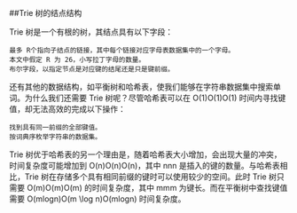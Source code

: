 ##Trie 树的结点结构

Trie 树是一个有根的树，其结点具有以下字段：

    最多 R个指向子结点的链接，其中每个链接对应字母表数据集中的一个字母。
    本文中假定 R 为 26，小写拉丁字母的数量。
    布尔字段，以指定节点是对应键的结尾还是只是键前缀。


还有其他的数据结构，如平衡树和哈希表，使我们能够在字符串数据集中搜索单词。为什么我们还需要 Trie 树呢？尽管哈希表可以在 O(1)O(1)O(1) 时间内寻找键值，却无法高效的完成以下操作：

    找到具有同一前缀的全部键值。
    按词典序枚举字符串的数据集。

Trie 树优于哈希表的另一个理由是，随着哈希表大小增加，会出现大量的冲突，时间复杂度可能增加到 O(n)O(n)O(n)，其中 nnn 是插入的键的数量。与哈希表相比，Trie 树在存储多个具有相同前缀的键时可以使用较少的空间。此时 Trie 树只需要 O(m)O(m)O(m) 的时间复杂度，其中 mmm 为键长。而在平衡树中查找键值需要 O(mlog⁡n)O(m \log n)O(mlogn) 时间复杂度。